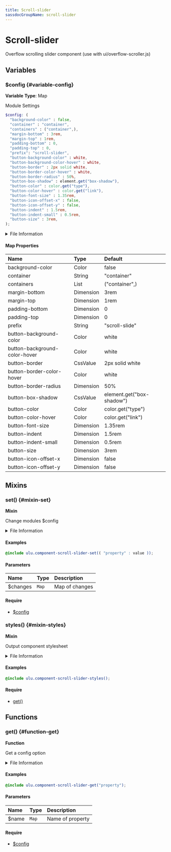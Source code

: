 ```yaml
---
title: Scroll-slider
sassdocGroupName: scroll-slider
---
```



# Scroll-slider

<div class="type-large">

Overflow scrolling slider component (use with ui/overflow-scroller.js)

</div>



## Variables




<div class="sassdoc-item-header">

###  $config {#variable-config}

  <div class="sassdoc-item-header__labels">
    <span class="tag tag--primary"><strong>Variable</strong></span> <span class="tag"><strong>Type</strong>: Map</span>
  </div>

</div>

  

Module Settings
    
    

``` scss
$config: (
  "background-color" : false,
  "container" : "container",
  "containers" : ("container",),
  "margin-bottom" : 3rem,
  "margin-top" : 1rem,
  "padding-bottom" : 0,
  "padding-top" : 0,
  "prefix": "scroll-slider",
  "button-background-color" : white,
  "button-background-color-hover" : white,
  "button-border" : 2px solid white,
  "button-border-color-hover" : white,
  "button-border-radius" : 50%,
  "button-box-shadow" : element.get("box-shadow"),
  "button-color" : color.get("type"),
  "button-color-hover" : color.get("link"),
  "button-font-size" : 1.35rem,
  "button-icon-offset-x" : false,
  "button-icon-offset-y" : false,
  "button-indent" : 1.5rem,
  "button-indent-small" : 0.5rem,
  "button-size" : 3rem,
);
```
  


<details>
  <summary>File Information</summary>
  
- **File:** _scroll-slider.scss
- **Group:** scroll-slider
- **Type:** variable
- **Lines (comments):** 15-38
- **Lines (code):** 40-63

</details>

    

#### Map Properties


|Name|Type|Default|
|:--|:--|:--|
|background-color|Color|false|
|container|String|"container"|
|containers|List|("container",)|
|margin-bottom|Dimension|3rem|
|margin-top|Dimension|1rem|
|padding-bottom|Dimension|0|
|padding-top|Dimension|0|
|prefix|String|"scroll-slide"|
|button-background-color|Color|white|
|button-background-color-hover|Color|white|
|button-border|CssValue|2px solid white|
|button-border-color-hover|Color|white|
|button-border-radius|Dimension|50%|
|button-box-shadow|CssValue|element.get("box-shadow")|
|button-color|Color|color.get("type")|
|button-color-hover|Color|color.get("link")|
|button-font-size|Dimension|1.35rem|
|button-indent|Dimension|1.5rem|
|button-indent-small|Dimension|0.5rem|
|button-size|Dimension|3rem|
|button-icon-offset-x|Dimension|false|
|button-icon-offset-y|Dimension|false|

    
  

## Mixins




<div class="sassdoc-item-header">

###  set() {#mixin-set}

  <div class="sassdoc-item-header__labels">
    <span class="tag tag--primary"><strong>Mixin</strong></span>
  </div>

</div>

  

Change modules $config
    
    


<details>
  <summary>File Information</summary>
  
- **File:** _scroll-slider.scss
- **Group:** scroll-slider
- **Type:** mixin
- **Lines (comments):** 65-68
- **Lines (code):** 70-72

</details>

    

#### Examples

      


``` scss
@include ulu.component-scroll-slider-set(( "property" : value ));
```
  



      

#### Parameters


|Name|Type|Description|
|:--|:--|:--|
|$changes|`Map`|Map of changes|

    

#### Require

- [$config](/sass/components/accordion/#variable-config)
  


<div class="sassdoc-item-header">

###  styles() {#mixin-styles}

  <div class="sassdoc-item-header__labels">
    <span class="tag tag--primary"><strong>Mixin</strong></span>
  </div>

</div>

  

Output component stylesheet
    
    


<details>
  <summary>File Information</summary>
  
- **File:** _scroll-slider.scss
- **Group:** scroll-slider
- **Type:** mixin
- **Lines (comments):** 83-85
- **Lines (code):** 87-204

</details>

    

#### Examples

      


``` scss
@include ulu.component-scroll-slider-styles();
```
  



      

#### Require

- [get()](/sass/components/accordion/#function-get)
  
  

## Functions




<div class="sassdoc-item-header">

###  get() {#function-get}

  <div class="sassdoc-item-header__labels">
    <span class="tag tag--primary"><strong>Function</strong></span>
  </div>

</div>

  

Get a config option
    
    


<details>
  <summary>File Information</summary>
  
- **File:** _scroll-slider.scss
- **Group:** scroll-slider
- **Type:** function
- **Lines (comments):** 74-77
- **Lines (code):** 79-81

</details>

    

#### Examples

      


``` scss
@include ulu.component-scroll-slider-get("property");
```
  



      

#### Parameters


|Name|Type|Description|
|:--|:--|:--|
|$name|`Map`|Name of property|

    

#### Require

- [$config](/sass/components/accordion/#variable-config)
  
  
  